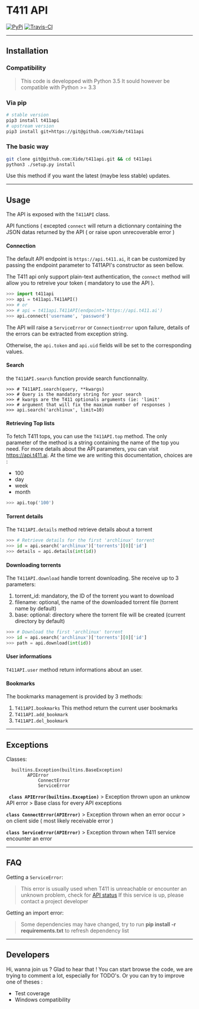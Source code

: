 T411 API
===================

[![PyPi](https://img.shields.io/pypi/v/t411api.svg)](https://pypi.python.org/pypi/t411api)
[![Travis-CI](https://travis-ci.org/Xide/t411api.svg)](https://travis-ci.org/Xide/t411api)


----------
Installation
-------------

### Compatibility

> This code is developped with Python 3.5
> It sould however be compatible with Python >= 3.3

### Via pip

```sh
# stable version
pip3 install t411api
# upstream version
pip3 install git+https://git@github.com/Xide/t411api
```

### The basic way

```sh
git clone git@github.com:Xide/t411api.git && cd t411api
python3 ./setup.py install
```

Use this method if you want the latest (maybe less stable) updates.

----------
Usage
-------------
The API is exposed with the ```T411API``` class.

API functions ( excepted ```connect``` will return a dictionnary containing the JSON datas returned by the API ( or raise upon unrecoverable error )

#### Connection

The default API endpoint is ```https://api.t411.ai```, it can be customized by passing the endpoint parameter to T411API's constructor as seen bellow.

The T411 api only support plain-text authentication, the ```connect``` method will allow you to retreive your token ( mandatory to use the API ).

```python
>>> import t411api
>>> api = t411api.T411API()
>>> # or
>>> # api = t411api.T411API(endpoint='https://api.t411.ai')
>>> api.connect('username', 'password')
```

The API will raise a ```ServiceError``` or ```ConnectionError``` upon failure, details of the errors can be extracted from exception string.

Otherwise, the ```api.token``` and ```api.uid``` fields will be set to the corresponding values.

#### Search

the ```T411API.search``` function provide search functionnality.

```python3
>>> # T411API.search(query, **kwargs)
>>> # Query is the mandatory string for your search
>>> # kwargs are the T411 optionals arguments (ie: 'limit'
>>> # argument that will fix the maximum number of responses )
>>> api.search('archlinux', limit=10)
```

#### Retrieving Top lists

To fetch T411 tops, you can use the ```T411API.top``` method.
The only parameter of the method is a string containing the name of the top you need.
For more details about the API parameters, you can visit https://api.t411.ai.
At the time we are writing this documentation, choices are :

- 100
- day
- week
- month

```python
>>> api.top('100')
```

#### Torrent details

The ```T411API.details``` method retrieve details about a torrent
```python
>>> # Retrieve details for the first 'archlinux' torrent
>>> id = api.search('archlinux')['torrents'][0]['id']
>>> details = api.details(int(id))
```

#### Downloading torrents

The ```T411API.download``` handle torrent downloading.
She receive up to 3 parameters:

1. torrent_id: mandatory, the ID of the torrent you want to download
2. filename: optional, the name of the downloaded torrent file (torrent name by default)
3. base: optional: directory where the torrent file will be created (current directory by default)

```python
>>> # Download the first 'archlinux' torrent
>>> id = api.search('archlinux')['torrents'][0]['id']
>>> path = api.download(int(id))
```

#### User informations
```T411API.user``` method return informations about an user.

#### Bookmarks

The bookmarks management is provided by 3 methods:

1. ```T411API.bookmarks```
		This method return the current user bookmarks
2.  ```T411API.add_bookmark```
3.  ```T411API.del_bookmark```

----------
Exceptions
-------------
Classes:
```
  builtins.Exception(builtins.BaseException)
        APIError
            ConnectError
            ServiceError
```

**``` class APIError(builtins.Exception)```**
     >  Exception thrown upon an unknow API error
     >  Base class for every API exceptions

**```class ConnectError(APIError)```**
     > Exception thrown when an error occur
     >  on client side ( most likely receivable error )

**```class ServiceError(APIError)```**
    >  Exception thrown when T411 service encounter an error

----------
FAQ
-------------

Getting a ```ServiceError```:
> This error is usually used when T411 is unreachable or encounter an unknown problem, check for [API status](http://www.downforeveryoneorjustme.com/api.t411.ai)
> If this service is up, please contact a project developer

Getting an import error:
> Some dependencies may have changed, try to run **pip install -r requirements.txt** to refresh dependency list

----------
Developers
-------------

Hi, wanna join us ? Glad to hear that !
You can start browse the code, we are trying to comment a lot, especially for TODO's.
Or you can try to improve one of theses :

- Test coverage
- Windows compatibility
